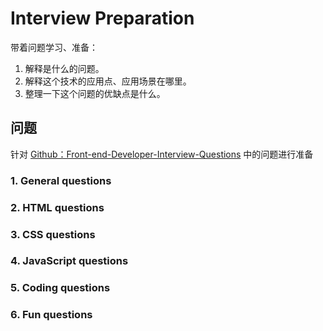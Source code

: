 # Interview Preparation
 
带着问题学习、准备：

1. 解释是什么的问题。
2. 解释这个技术的应用点、应用场景在哪里。
3. 整理一下这个问题的优缺点是什么。

## 问题

针对 [Github：Front-end-Developer-Interview-Questions](https://github.com/h5bp/Front-end-Developer-Interview-Questions) 中的问题进行准备

### 1. General questions

### 2. HTML questions

### 3. CSS questions

### 4. JavaScript questions

### 5. Coding questions

### 6. Fun questions
